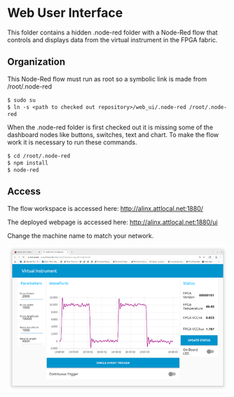 # Web User Interface
This folder contains a hidden .node-red folder with a Node-Red flow that controls and displays data from the virtual instrument in the FPGA fabric.

## Organization
This Node-Red flow must run as root so a symbolic link is made from /root/.node-red

    $ sudo su
    $ ln -s <path to checked out repository>/web_ui/.node-red /root/.node-red

When the .node-red folder is first checked out it is missing some of the dashboard nodes like buttons, switches, text and chart. To make the flow work it is necessary to run these commands.

    $ cd /root/.node-red
    $ npm install
    $ node-red

## Access
The flow workspace is accessed here: http://alinx.attlocal.net:1880/

The deployed webpage is accessed here: http://alinx.attlocal.net:1880/ui

Change the machine name to match your network.

![plot](./webshot2.png)

